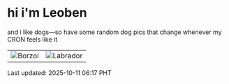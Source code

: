 # hi i'm Leoben

and i like dogs—so have some random dog pics that change whenever my CRON feels like it

|  |  |
|--------|----------|
| ![Borzoi](https://random-dog-vercel.vercel.app/api/random-borzoi?v=1760134643) | ![Labrador](https://random-dog-vercel.vercel.app/api/random-labrador?v=1760134643) |

Last updated: 2025-10-11 06:17 PHT
